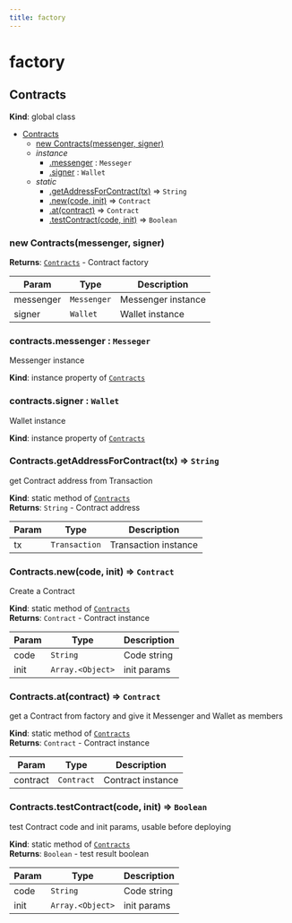 ```yaml
---
title: factory
---
```


# factory

<a name="Contracts"></a>

## Contracts
**Kind**: global class  

* [Contracts](#Contracts)
    * [new Contracts(messenger, signer)](#new_Contracts_new)
    * _instance_
        * [.messenger](#Contracts+messenger) : <code>Messeger</code>
        * [.signer](#Contracts+signer) : <code>Wallet</code>
    * _static_
        * [.getAddressForContract(tx)](#Contracts.getAddressForContract) ⇒ <code>String</code>
        * [.new(code, init)](#Contracts.new) ⇒ <code>Contract</code>
        * [.at(contract)](#Contracts.at) ⇒ <code>Contract</code>
        * [.testContract(code, init)](#Contracts.testContract) ⇒ <code>Boolean</code>

<a name="new_Contracts_new"></a>

### new Contracts(messenger, signer)
**Returns**: [<code>Contracts</code>](#Contracts) - Contract factory  

| Param | Type | Description |
| --- | --- | --- |
| messenger | <code>Messenger</code> | Messenger instance |
| signer | <code>Wallet</code> | Wallet instance |

<a name="Contracts+messenger"></a>

### contracts.messenger : <code>Messeger</code>
Messenger instance

**Kind**: instance property of [<code>Contracts</code>](#Contracts)  
<a name="Contracts+signer"></a>

### contracts.signer : <code>Wallet</code>
Wallet instance

**Kind**: instance property of [<code>Contracts</code>](#Contracts)  
<a name="Contracts.getAddressForContract"></a>

### Contracts.getAddressForContract(tx) ⇒ <code>String</code>
get Contract address from Transaction

**Kind**: static method of [<code>Contracts</code>](#Contracts)  
**Returns**: <code>String</code> - Contract address  

| Param | Type | Description |
| --- | --- | --- |
| tx | <code>Transaction</code> | Transaction instance |

<a name="Contracts.new"></a>

### Contracts.new(code, init) ⇒ <code>Contract</code>
Create a Contract

**Kind**: static method of [<code>Contracts</code>](#Contracts)  
**Returns**: <code>Contract</code> - Contract instance  

| Param | Type | Description |
| --- | --- | --- |
| code | <code>String</code> | Code string |
| init | <code>Array.&lt;Object&gt;</code> | init params |

<a name="Contracts.at"></a>

### Contracts.at(contract) ⇒ <code>Contract</code>
get a Contract from factory and give it Messenger and Wallet as members

**Kind**: static method of [<code>Contracts</code>](#Contracts)  
**Returns**: <code>Contract</code> - Contract instance  

| Param | Type | Description |
| --- | --- | --- |
| contract | <code>Contract</code> | Contract instance |

<a name="Contracts.testContract"></a>

### Contracts.testContract(code, init) ⇒ <code>Boolean</code>
test Contract code and init params, usable before deploying

**Kind**: static method of [<code>Contracts</code>](#Contracts)  
**Returns**: <code>Boolean</code> - test result boolean  

| Param | Type | Description |
| --- | --- | --- |
| code | <code>String</code> | Code string |
| init | <code>Array.&lt;Object&gt;</code> | init params |

